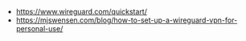 - https://www.wireguard.com/quickstart/
- https://mjswensen.com/blog/how-to-set-up-a-wireguard-vpn-for-personal-use/
